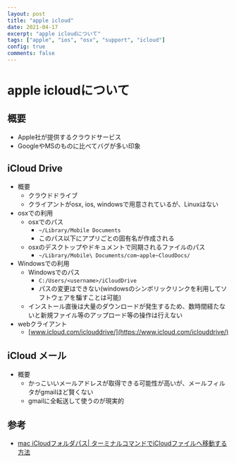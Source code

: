 ```yaml
---
layout: post
title: "apple icloud"
date: 2021-04-17
excerpt: "apple icloudについて"
tags: ["apple", "ios", "osx", "support", "icloud"]
config: true
comments: false
---
```


# apple icloudについて

## 概要
 - Apple社が提供するクラウドサービス
 - GoogleやMSのものに比べてバグが多い印象

## iCloud Drive
 - 概要
   - クラウドドライブ
   - クライアントがosx, ios, windowsで用意されているが、Linuxはない
 - osxでの利用
   - osxでのパス
     - `~/Library/Mobile Documents`
     - このパス以下にアプリごとの固有名が作成される
   - osxのデスクトップやドキュメントで同期されるファイルのパス　
     - `~/Library/Mobile\ Documents/com~apple~CloudDocs/`
 - Windowsでの利用
   - Windowsでのパス
     - `C:/Users/<username>/iCloudDrive`
     - パスの変更はできない(windowsのシンボリックリンクを利用してソフトウェアを騙すことは可能)
   - インストール直後は大量のダウンロードが発生するため、数時間経たないと新規ファイル等のアップロード等の操作は行えない
 - webクライアント
   - [www.icloud.com/iclouddrive/](https://www.icloud.com/iclouddrive/)

## iCloud メール
 - 概要
   - かっこいいメールアドレスが取得できる可能性が高いが、メールフィルタがgmailほど賢くない
   - gmailに全転送して使うのが現実的

## 参考
 - [mac iCloudフォルダパス| ターミナルコマンドでiCloudファイルへ移動する方法](https://qiita.com/thinkalot/items/246ec53804d907950e23)
